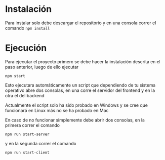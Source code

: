 # Instalación
Para instalar solo debe descargar el repositorio y en una consola correr el comando `npm install`

# Ejecución
Para ejecutar el proyecto primero se debe hacer la instalación descrita en el paso anterior, luego de ello ejecutar

```npm start```

Esto ejecutara automáticamente un script que dependiendo de tu sistema operativo abre dos consolas, en una corre el servidor del frontend y en la otra el del backend

Actualmente el script solo ha sido probado en Windows y se cree que funcionará en Linux más no se ha probado en Mac

En caso de no funcionar simplemente debe abrir dos consolas, en la primera correr el comando 

`npm run start-server` 

y en la segunda correr el comando 

`npm run start-client`
